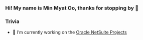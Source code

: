 ### Hi! My name is Min Myat Oo, thanks for stopping by 👋

### Trivia
- 🔭 I’m currently working on the [Oracle NetSuite Projects](https://www.netsuite.com/)


